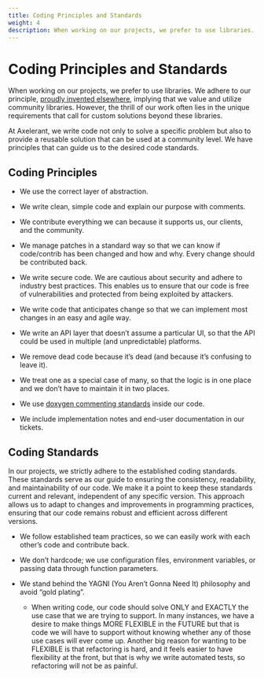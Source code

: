 ```yaml
---
title: Coding Principles and Standards
weight: 4
description: When working on our projects, we prefer to use libraries. We adhere to our principle, proudly invented elsewhere, implying that we value and utilize community libraries. However, the thrill of our work often lies in the unique requirements that call for custom solutions beyond these libraries.
---
```


# Coding Principles and Standards

When working on our projects, we prefer to use libraries. We adhere to our principle, [proudly invented elsewhere](../../principles/proudly-invented-elsewhere), implying that we value and utilize community libraries. However, the thrill of our work often lies in the unique requirements that call for custom solutions beyond these libraries.

At Axelerant, we write code not only to solve a specific problem but also to provide a reusable solution that can be used at a community level. We have principles that can guide us to the desired code standards.

## Coding Principles

- We use the correct layer of abstraction.

- We write clean, simple code and explain our purpose with comments.

- We contribute everything we can because it supports us, our clients, and the community.

- We manage patches in a standard way so that we can know if code/contrib has been changed and how and why. Every change should be contributed back.

- We write secure code. We are cautious about security and adhere to industry best practices. This enables us to ensure that our code is free of vulnerabilities and protected from being exploited by attackers.

- We write code that anticipates change so that we can implement most changes in an easy and agile way.

- We write an API layer that doesn’t assume a particular UI, so that the API could be used in multiple (and unpredictable) platforms.

- We remove dead code because it’s dead (and because it’s confusing to leave it).

- We treat one as a special case of many, so that the logic is in one place and we don’t have to maintain it in two places.

- We use [doxygen commenting standards](https://www.doxygen.nl/manual/docblocks.html) inside our code.

- We include implementation notes and end-user documentation in our tickets.

## Coding Standards

In our projects, we strictly adhere to the established coding standards. These standards serve as our guide to ensuring the consistency, readability, and maintainability of our code. We make it a point to keep these standards current and relevant, independent of any specific version. This approach allows us to adapt to changes and improvements in programming practices, ensuring that our code remains robust and efficient across different versions.

- We follow established team practices, so we can easily work with each other’s code and contribute back.

- We don’t hardcode; we use configuration files, environment variables, or passing data through function parameters.

- We stand behind the YAGNI (You Aren’t Gonna Need It) philosophy and avoid “gold plating”.

  - When writing code, our code should solve ONLY and EXACTLY the use case that we are trying to support. In many instances, we have a desire to make things MORE FLEXIBLE in the FUTURE but that is code we will have to support without knowing whether any of those use cases will ever come up. Another big reason for wanting to be FLEXIBLE is that refactoring is hard, and it feels easier to have flexibility at the front, but that is why we write automated tests, so refactoring will not be as painful.
